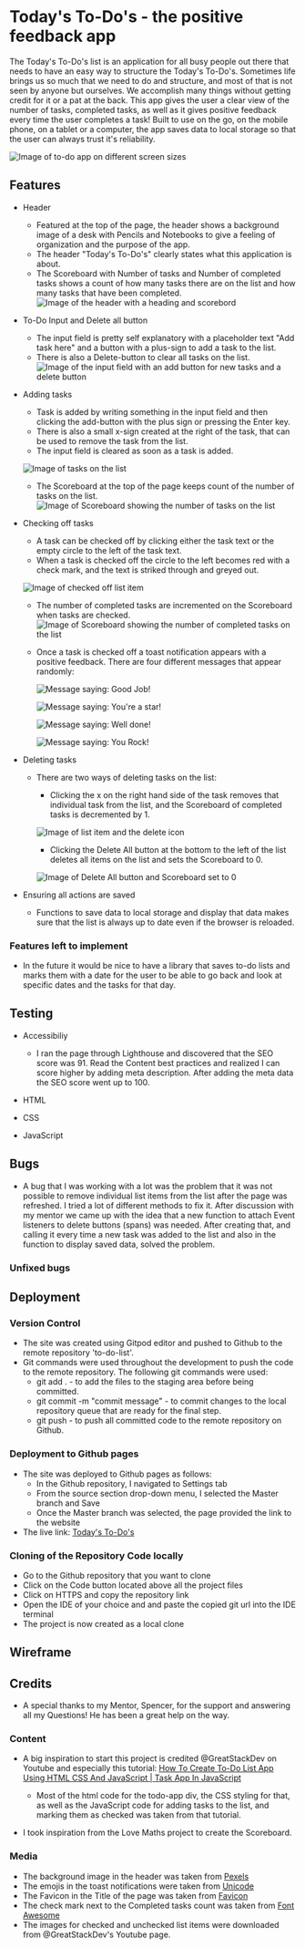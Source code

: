 # Today's To-Do's - the positive feedback app
The Today's To-Do's list is an application for all busy people out there that needs to have an easy way to structure the Today's To-Do's.
Sometimes life brings us so much that we need to do and structure, and most of that is not seen by anyone but ourselves. We accomplish many things without getting credit for it or a pat at the back.
This app gives the user a clear view of the number of tasks, completed tasks, as well as it gives positive feedback every time the user completes a task!
Built to use on the go, on the mobile phone, on a tablet or a computer, the app saves data to local storage so that the user can always trust it's reliability.

![Image of to-do app on different screen sizes](/assets/images/responsive_to-do.png)

## Features
-   Header
    -   Featured at the top of the page, the header shows a background image of a desk with Pencils and Notebooks to give a feeling of organization and the purpose of the app.
    -   The header "Today's To-Do's" clearly states what this application is about.
    -   The Scoreboard with Number of tasks and Number of completed tasks shows a count of how many tasks there are on the list and how many tasks that have been completed.
    ![Image of the header with a heading and scorebord](/assets/images/header_to-dos.png)

-   To-Do Input and Delete all button
    -   The input field is pretty self explanatory with a placeholder text "Add task here" and a button with a plus-sign to add a task to the list. 
    -   There is also a Delete-button to clear all tasks on the list.
    ![Image of the input field with an add button for new tasks and a delete button](/assets/images/to-do-input.png)

-   Adding tasks
    -   Task is added by writing something in the input field and then clicking the add-button with the plus sign or pressing the Enter key.
    -   There is also a small x-sign created at the right of the task, that can be used to remove the task from the list.
    -   The input field is cleared as soon as a task is added.

    ![Image of tasks on the list](/assets/images/add_task.png)

    -   The Scoreboard at the top of the page keeps count of the number of tasks on the list.
    ![Image of Scoreboard showing the number of tasks on the list](/assets/images/number_tasks.png)

-   Checking off tasks
    -   A task can be checked off by clicking either the task text or the empty circle to the left of the task text.
    -   When a task is checked off the circle to the left becomes red with a check mark, and the text is striked through and greyed out.

    ![Image of checked off list item](/assets/images/checked_task.png)
    -   The number of completed tasks are incremented on the Scoreboard when tasks are checked.
    ![Image of Scoreboard showing the number of completed tasks on the list](/assets/images/nbr_completed_tasks.png)
    -   Once a task is checked off a toast notification appears with a positive feedback. There are four different messages that appear randomly:
    
        ![Message saying: Good Job!](/assets/images/good_job.png)

        ![Message saying: You're a star!](/assets/images/star.png)

        ![Message saying: Well done!](/assets/images/well_done.png)

        ![Message saying: You Rock!](/assets/images/you_rock.png)

-   Deleting tasks
    -   There are two ways of deleting tasks on the list:

        -   Clicking the x on the right hand side of the task removes that individual task from the list, and the Scoreboard of completed tasks is decremented by 1.

        ![Image of list item and the delete icon](/assets/images/delete_row.png)

        -   Clicking the Delete All button at the bottom to the left of the list deletes all items on the list and sets the Scoreboard to 0.

        ![Image of Delete All button and Scoreboard set to 0](/assets/images/delete_all.png)


-   Ensuring all actions are saved
    -    Functions to save data to local storage and display that data makes sure that the list is always up to date even if the browser is reloaded.

    


### Features left to implement

-   In the future it would be nice to have a library that saves to-do lists and marks them with a date for the user to be able to go back and look at specific dates and the tasks for that day.

## Testing
-   Accessibiliy
    -   I ran the page through Lighthouse and discovered that the SEO score was 91. Read the Content best practices and realized I can score higher by adding meta description.
    After adding the meta data the SEO score went up to 100.

-   HTML
-   CSS
-   JavaScript

## Bugs
-   A bug that I was working with a lot was the problem that it was not possible to remove individual list items from the list after the page was refreshed. I tried a lot of different methods to fix it. After discussion with my mentor we came up with the idea that a new function to attach Event listeners to delete buttons (spans) was needed. 
After creating that, and calling it every time a new task was added to the list and also in the function to display saved data, solved the problem.

### Unfixed bugs

## Deployment

### Version Control

-   The site was created using Gitpod editor and pushed to Github to the remote repository 'to-do-list'.
-   Git commands were used throughout the development to push the code to the remote repository. The following git commands were used:
    -   git add . - to add the files to the staging area before being committed.
    -   git commit -m "commit message" - to commit changes to the local repository queue that are ready for the final step.
    -   git push - to push all committed code to the remote repository on Github.

### Deployment to Github pages

-   The site was deployed to Github pages as follows:
    -   In the Github repository, I navigated to Settings tab
    -   From the source section drop-down menu, I selected the Master branch and Save
    -   Once the Master branch was selected, the page provided the link to the website
-   The live link: [Today's To-Do's](https://sophietiger.github.io/to-do-list/)


### Cloning of the Repository Code locally

-   Go to the Github repository that you want to clone
-   Click on the Code button located above all the project files
-   Click on HTTPS and copy the repository link
-   Open the IDE of your choice and and paste the copied git url into the IDE terminal
-   The project is now created as a local clone

## Wireframe

## Credits
-   A special thanks to my Mentor, Spencer, for the support and answering all my Questions! He has been a great help on the way.

### Content

-   A big inspiration to start this project is credited @GreatStackDev on Youtube and especially this tutorial: [How To Create To-Do List App Using HTML CSS And JavaScript | Task App In JavaScript](https://www.youtube.com/watch?v=G0jO8kUrg-I)
    -   Most of the html code for the todo-app div, the CSS styling for that, as well as the JavaScript code for adding tasks to the list, and marking them as checked was taken from that tutorial.

-   I took inspiration from the Love Maths project to create the Scoreboard.


### Media

-   The background image in the header was taken from [Pexels](https://www.pexels.com/)
-   The emojis in the toast notifications were taken from [Unicode](https://www.unicode.org/emoji/format.html#col-vendor)
-   The Favicon in the Title of the page was taken from [Favicon](https://favicon.io/)
-   The check mark next to the Completed tasks count was taken from [Font Awesome](https://fontawesome.com/icons)
-   The images for checked and unchecked list items were downloaded from @GreatStackDev's Youtube page.




